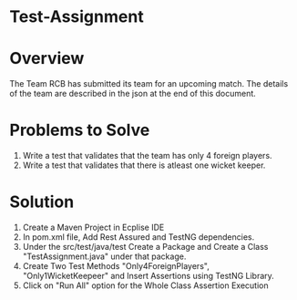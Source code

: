 # Test-Assignment

# Overview
The Team RCB has submitted its team for an upcoming match. The details of the team are described in the json at the end of this document.

# Problems to Solve
1. Write a test that validates that the team has only 4 foreign players.
2. Write a test that validates that there is atleast one wicket keeper.

# Solution
1. Create a Maven Project in Ecplise IDE
2. In pom.xml file, Add Rest Assured and TestNG dependencies.
3. Under the src/test/java/test Create a Package and Create a Class "TestAssignment.java" under that package.
4. Create Two Test Methods "Only4ForeignPlayers", "Only1WicketKeepeer" and Insert Assertions using TestNG Library.
5. Click on "Run All" option for the Whole Class Assertion Execution
